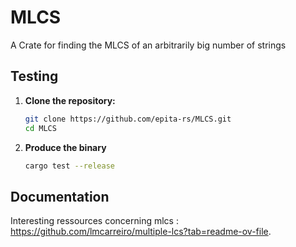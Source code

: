 # MLCS

A Crate for finding the MLCS of an arbitrarily big number of strings

## Testing

1. **Clone the repository:**

    ```sh
    git clone https://github.com/epita-rs/MLCS.git
    cd MLCS
    ```

2. **Produce the binary**

    ```sh
    cargo test --release
    ```
## Documentation
Interesting ressources concerning mlcs : https://github.com/lmcarreiro/multiple-lcs?tab=readme-ov-file.
